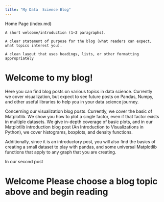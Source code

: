 ```yaml
---
title: "My Data  Science Blog"
---
```


Home Page (index.md)

    A short welcome/introduction (1–2 paragraphs).

    A clear statement of purpose for the blog (what readers can expect, what topics interest you).

    A clean layout that uses headings, lists, or other formatting appropriately


# Welcome to my blog!

Here you can find blog posts on various topics in data science. Currently we cover visualization, but expect to see future posts on Pandas, Numpy, and other useful libraries to help you in your data science journey.

Concerning our visualization blog posts. Currently, we cover the basic of Matplotlib. We show you how to plot a single factor, even if that factor exists in multiple datasets. We give in-depth coverage of basic plots, and in our Matplotlib introduction blog post (An Introduction to Visualizations in Python), we cover histograms, boxplots, and density functions. 

Additionally, since it is an introductory post, you will also find the basics of creating a small dataset to play with pandas, and some universal Matplotlib functions that apply to any graph that you are creating.

In our second post 










# Welcome Please choose a blog topic above and begin reading
